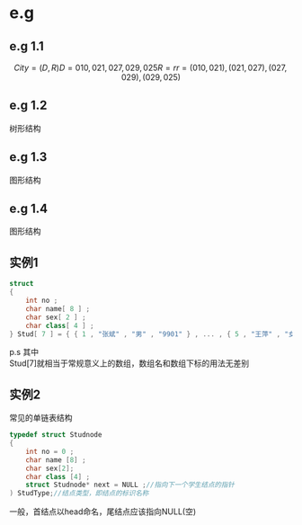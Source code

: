 # e.g

## e.g 1.1

$$
City = (D,R)  
D = {010,021,027,029,025}  
R = {r}  
r = {(010,021),(021,027),(027,029),(029,025)}  
$$

## e.g 1.2

树形结构

## e.g 1.3

图形结构

## e.g 1.4

图形结构

## 实例1

```cpp
struct
{
    int no ;
    char name[ 8 ] ;
    char sex[ 2 ] ;
    char class[ 4 ] ;
} Stud[ 7 ] = { { 1 , "张斌" , "男" , "9901" } , ... , { 5 , "王萍" , "女" , "9901"}} ;
```

p.s 其中  
Stud[7]就相当于常规意义上的数组，数组名和数组下标的用法无差别

## 实例2

常见的单链表结构

```cpp
typedef struct Studnode
{ 
    int no = 0 ;
    char name [8] ;
    char sex[2];
    char class [4] ;
    struct Studnode* next = NULL ;//指向下一个学生结点的指针
) StudType;//结点类型，即结点的标识名称
```

一般，首结点以head命名，尾结点应该指向NULL(空)  
